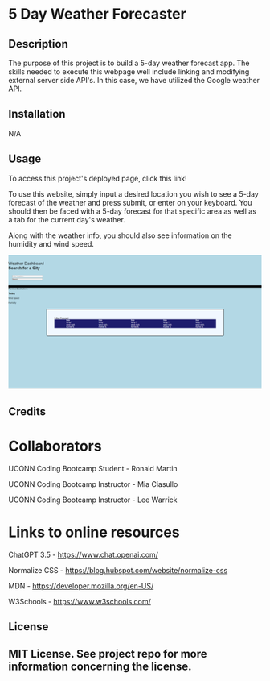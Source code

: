 # 5 Day Weather Forecaster

## Description
The purpose of this project is to build a 5-day weather forecast app. The skills needed to execute this webpage well include linking and modifying external server side API's. In this case, we have utilized the Google weather API.



## Installation

N/A

## Usage

To access this project's deployed page, click this link!

To use this website, simply input a desired location you wish to see a 5-day forecast of the weather and press submit, or enter on your keyboard. You should then be faced with a 5-day forecast for that specific area as well as a tab for the current day's weather.

Along with the weather info, you should also see information on the humidity and wind speed.

![Weather Forecaster homepage](./assets/images/weather-dashboard.png)

## Credits

# Collaborators

UCONN Coding Bootcamp Student - Ronald Martin

UCONN Coding Bootcamp Instructor - Mia Ciasullo 

UCONN Coding Bootcamp Instructor - Lee Warrick

# Links to online resources

ChatGPT 3.5 - https://www.chat.openai.com/

Normalize CSS - https://blog.hubspot.com/website/normalize-css

MDN - https://developer.mozilla.org/en-US/

W3Schools - https://www.w3schools.com/


## License

MIT License. See project repo for more information concerning the license.
---